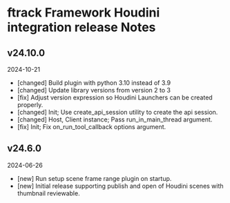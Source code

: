 # ftrack Framework Houdini integration release Notes


## v24.10.0
2024-10-21

* [changed] Build plugin with python 3.10 instead of 3.9
* [changed] Update library versions from version 2 to 3
* [fix] Adjust version expression so Houdini Launchers can be created properly.
* [changed] Init; Use create_api_session utility to create the api session.
* [changed] Host, Client instance; Pass run_in_main_thread argument.
* [fix] Init; Fix on_run_tool_callback options argument.


## v24.6.0
2024-06-26

* [new] Run setup scene frame range plugin on startup.
* [new] Initial release supporting publish and open of Houdini scenes with thumbnail reviewable.
